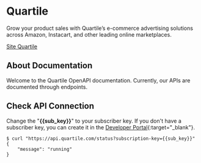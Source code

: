 # Quartile

Grow your product sales with Quartile’s e-commerce advertising solutions across Amazon, Instacart, and other leading online marketplaces.

[Site Quartile](http://www.quartile.com/)

## About Documentation

Welcome to the Quartile OpenAPI documentation.
Currently, our APIs are documented through endpoints.<br> 

## Check API Connection

Change the "**{{sub_key}}**" to your subscriber key. 
If you don't have a subscriber key, you can create it in the [Developer Portal](https://developer.quartile.com/signin){:target="_blank"}.

<div class="termy">

```console
$ curl "https://api.quartile.com/status?subscription-key={{sub_key}}"
{
    "message": "running"
}
```
</div>
